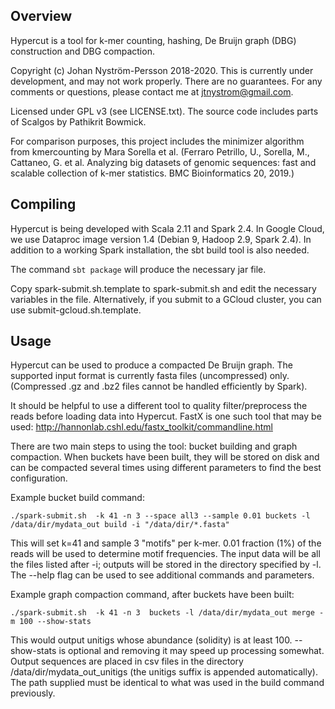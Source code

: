## Overview

Hypercut is a tool for k-mer counting, hashing, De Bruijn graph (DBG) construction and DBG compaction.

Copyright (c) Johan Nyström-Persson 2018-2020.
This is currently under development, and may not work properly. There are no guarantees. 
For any comments or questions, please contact me at jtnystrom@gmail.com.

Licensed under GPL v3 (see LICENSE.txt). The source code includes parts of Scalgos by Pathikrit Bowmick.

For comparison purposes, this project includes the minimizer algorithm from kmercounting by Mara Sorella et al. (Ferraro Petrillo, U., Sorella, M., Cattaneo, G. et al. Analyzing big datasets of genomic sequences: fast and scalable collection of k-mer statistics. BMC Bioinformatics 20, 2019.)

## Compiling

Hypercut is being developed with Scala 2.11 and Spark 2.4.
In Google Cloud, we use Dataproc image version 1.4 (Debian 9, Hadoop 2.9, Spark 2.4).
In addition to a working Spark installation, the sbt build tool is also needed.

The command `sbt package` will produce the necessary jar file.

Copy spark-submit.sh.template to spark-submit.sh and edit the necessary variables in the file.
Alternatively, if you submit to a GCloud cluster, you can use submit-gcloud.sh.template.

## Usage

Hypercut can be used to produce a compacted De Bruijn graph. The supported input format is currently 
fasta files (uncompressed) only. (Compressed .gz and .bz2 files cannot be handled efficiently by Spark).

It should be helpful to use a different tool to quality filter/preprocess the reads before loading data into
Hypercut. FastX is one such tool that may be used: http://hannonlab.cshl.edu/fastx_toolkit/commandline.html

There are two main steps to using the tool: bucket building and graph compaction.
When buckets have been built, they will be stored on disk and can be compacted several times using different parameters
to find the best configuration.

Example bucket build command:

`
./spark-submit.sh  -k 41 -n 3 --space all3 --sample 0.01 buckets -l /data/dir/mydata_out build -i "/data/dir/*.fasta"     
`

This will set k=41 and sample 3 "motifs" per k-mer. 0.01 fraction (1%) of the reads will be used to determine motif frequencies.
The input data will be all the files listed after -i; outputs will be stored in the directory specified by -l.
The --help flag can be used to see additional commands and parameters.

Example graph compaction command, after buckets have been built:

`
 ./spark-submit.sh  -k 41 -n 3  buckets -l /data/dir/mydata_out merge -m 100 --show-stats
`

This would output unitigs whose abundance (solidity) is at least 100. --show-stats is optional and removing it may speed up processing somewhat.
Output sequences are placed in csv files in the directory /data/dir/mydata_out_unitigs (the unitigs suffix is appended automatically).
The path supplied must be identical to what was used in the build command previously.


